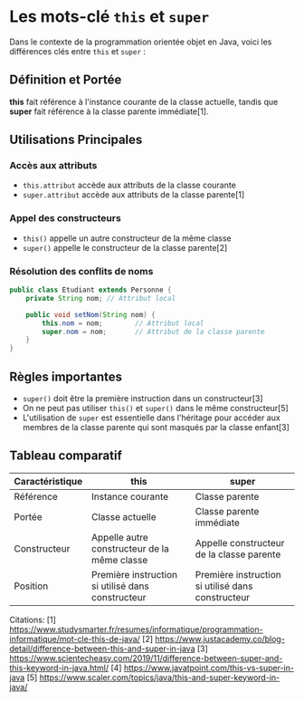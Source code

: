 # Les mots-clé `this` et `super`

Dans le contexte de la programmation orientée objet en Java, voici les différences clés entre `this` et `super` :

## Définition et Portée

**this** fait référence à l'instance courante de la classe actuelle, tandis que **super** fait référence à la classe
parente immédiate[1].

## Utilisations Principales

### Accès aux attributs

- `this.attribut` accède aux attributs de la classe courante
- `super.attribut` accède aux attributs de la classe parente[1]

### Appel des constructeurs

- `this()` appelle un autre constructeur de la même classe
- `super()` appelle le constructeur de la classe parente[2]

### Résolution des conflits de noms

```java
public class Etudiant extends Personne {
    private String nom; // Attribut local

    public void setNom(String nom) {
        this.nom = nom;        // Attribut local
        super.nom = nom;       // Attribut de la classe parente
    }
}
```

## Règles importantes

- `super()` doit être la première instruction dans un constructeur[3]
- On ne peut pas utiliser `this()` et `super()` dans le même constructeur[5]
- L'utilisation de `super` est essentielle dans l'héritage pour accéder aux membres de la classe parente qui sont
  masqués par la classe enfant[3]

## Tableau comparatif

| Caractéristique | this                                              | super                                             |
|-----------------|---------------------------------------------------|---------------------------------------------------|
| Référence       | Instance courante                                 | Classe parente                                    |
| Portée          | Classe actuelle                                   | Classe parente immédiate                          |
| Constructeur    | Appelle autre constructeur de la même classe      | Appelle constructeur de la classe parente         |
| Position        | Première instruction si utilisé dans constructeur | Première instruction si utilisé dans constructeur |

Citations:
[1] https://www.studysmarter.fr/resumes/informatique/programmation-informatique/mot-cle-this-de-java/
[2] https://www.justacademy.co/blog-detail/difference-between-this-and-super-in-java
[3] https://www.scientecheasy.com/2019/11/difference-between-super-and-this-keyword-in-java.html/
[4] https://www.javatpoint.com/this-vs-super-in-java
[5] https://www.scaler.com/topics/java/this-and-super-keyword-in-java/